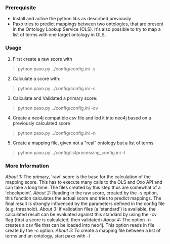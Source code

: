 ### Prerequisite

- Install and active the python libs as described previously
- Paxo tries to predict mappings between two ontologies, that are present in the Ontology Lookup Service (OLS). It's also possible to try to map a list of terms with one target ontology in OLS.

### Usage

1. First create a raw score with  
> python paxo.py ../config/config.ini -s

2. Calculate a score with:
> python paxo.py ../config/config.ini -c

3. Calculate and Validated a primary score:
> python paxo.py ../config/config.ini -cv

4. Create a neo4j compatible csv file and lod it into neo4j based on a previously calculated score
> python paxo.py ../config/config.ini -n

5. Create a mapping file, given not a "real" ontology but a list of terms
> python paxo.py ../config/listprocessing_config.ini -l

### More Information
*About 1:* The primary, 'raw' score is the base for the calculation of the mapping score. This has to execute many calls to the OLS and Oxo API and can take a long time. The files created by this step thus are somewhat of a 'checkpoint'.
*About 2:* Reading in the raw score, created by the -s option, this function calculates the actual score and tries to predict mappings. The final result is strongly influenced by the parameters defined in the config file (e.g. threshold).
*About 3:* If validation files (a 'standard') is available, the calculated result can be evaluated against this standard by using the -cv flag (first a score is calculated, then validated)
*About 4:* The option -n creates a csv file that can be loaded into neo4j. This option reads in file create by the -c option.
*About 5:* To create a mapping file between a list of terms and an ontology, start paxo with -l
